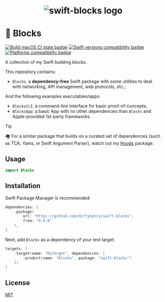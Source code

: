 <h1 align="center">
    <img 
        src="https://raw.githubusercontent.com/dirtyhenry/swift-blocks/main/swift-blocks.jpg"
        alt="swift-blocks logo">
</h1>

# 🧱 Blocks

[![Build macOS CI state badge](https://github.com/dirtyhenry/swift-blocks/workflows/Build%20macOS/badge.svg)](https://github.com/dirtyhenry/swift-blocks/actions?query=workflow:%22Build+macOS%22++)
[![Swift versions compatibility badge](https://img.shields.io/endpoint?url=https%3A%2F%2Fswiftpackageindex.com%2Fapi%2Fpackages%2Fdirtyhenry%2Fswift-blocks%2Fbadge%3Ftype%3Dswift-versions)](https://swiftpackageindex.com/dirtyhenry/swift-blocks)
[![Platforms compatibility badge](https://img.shields.io/endpoint?url=https%3A%2F%2Fswiftpackageindex.com%2Fapi%2Fpackages%2Fdirtyhenry%2Fswift-blocks%2Fbadge%3Ftype%3Dplatforms)](https://swiftpackageindex.com/dirtyhenry/swift-blocks)

A collection of my Swift building blocks.

This repository contains:

- `Blocks`: a **dependency-free** Swift package with some utilities to deal with
  networking, API management, web protocols, etc.;

And the following examples executables/apps:

- `BlocksCLI`: a command-line interface for basic proof-of-concepts;
- `BlocksApp`: a basic App with no other dependencies than `Blocks` and
  Apple-provided 1st-party frameworks.

> [!TIP]
>
> 🏘️ For a similar package that builds on a curated set of dependencies (such as
> TCA, Yams, or Swift Argument Parser), watch out my [Hoods][hoods] package.

## Usage

```swift
import Blocks
```

## Installation

Swift Package Manager is recommended:

```swift
dependencies: [
    .package(
        url: "https://github.com/dirtyhenry/swift-blocks",
        from: "0.4.0"
    ),
]
```

Next, add `Blocks` as a dependency of your test target:

```swift
targets: [
    .target(name: "MyTarget", dependencies: [
        .product(name: "Blocks", package: "swift-blocks")
    ])
]
```

## License

[MIT](https://choosealicense.com/licenses/mit/)

[hoods]: https://github.com/dirtyhenry/swift-hoods
